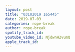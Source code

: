 ```yaml
---
layout: post
title: "03102019 165445"
date: 2019-07-03
categories: rope-break
author: rope-break
spotify_track_id: 
youtube_video_id: NjdwnH2vumQ
apple_track_id: 
---
```

